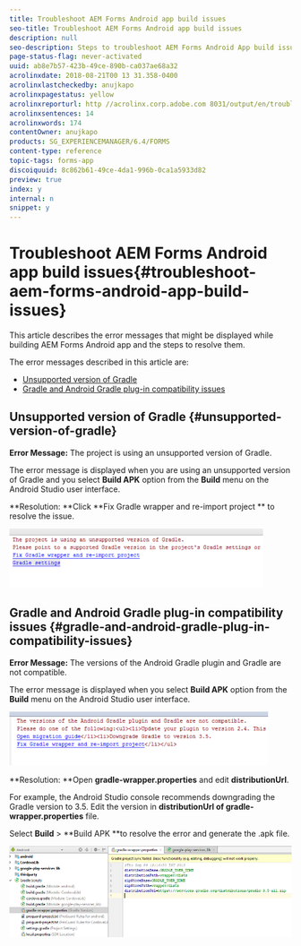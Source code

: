 ```yaml
---
title: Troubleshoot AEM Forms Android app build issues
seo-title: Troubleshoot AEM Forms Android app build issues
description: null
seo-description: Steps to troubleshoot AEM Forms Android App build issues
page-status-flag: never-activated
uuid: ab8e7b57-423b-49ce-890b-ca037ae68a32
acrolinxdate: 2018-08-21T00 13 31.358-0400
acrolinxlastcheckedby: anujkapo
acrolinxpagestatus: yellow
acrolinxreporturl: http //acrolinx.corp.adobe.com 8031/output/en/troubleshoot_aem_forms_android_app_build_issues_krs_workflow_a9d8be2d910fe9fc_218_report.xml
acrolinxsentences: 14
acrolinxwords: 174
contentOwner: anujkapo
products: SG_EXPERIENCEMANAGER/6.4/FORMS
content-type: reference
topic-tags: forms-app
discoiquuid: 8c862b61-49ce-4da1-996b-0ca1a5933d82
preview: true
index: y
internal: n
snippet: y
---
```


# Troubleshoot AEM Forms Android app build issues{#troubleshoot-aem-forms-android-app-build-issues}

This article describes the error messages that might be displayed while building AEM Forms Android app and the steps to resolve them.

The error messages described in this article are:

* [Unsupported version of Gradle](../../forms/using/troubleshoot-aem-forms-android-app-build-issues.md#main-pars-header)
* [Gradle and Android Gradle plug-in compatibility issues](../../forms/using/troubleshoot-aem-forms-android-app-build-issues.md#main-pars-header-857885282)

## Unsupported version of Gradle {#unsupported-version-of-gradle}

**Error Message:** The project is using an unsupported version of Gradle.

The error message is displayed when you are using an unsupported version of Gradle and you select **Build APK** option from the **Build** menu on the Android Studio user interface.

**Resolution: **Click **Fix Gradle wrapper and re-import project ** to resolve the issue.

![](assets/gradle_unsupported_version.png) 

## Gradle and Android Gradle plug-in compatibility issues {#gradle-and-android-gradle-plug-in-compatibility-issues}

**Error Message:** The versions of the Android Gradle plugin and Gradle are not compatible.

The error message is displayed when you select **Build APK** option from the **Build** menu on the Android Studio user interface. 

![](assets/gradle_plugin_compatibility.png)

**Resolution: **Open **gradle-wrapper.properties** and edit **distributionUrl**.

For example, the Android Studio console recommends downgrading the Gradle version to 3.5. Edit the version in **distributionUrl **of** gradle-wrapper.properties** file.

Select **Build** &gt; **Build APK **to resolve the error and generate the .apk file. 

![](assets/gradle_wrapper_properties.png)


